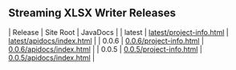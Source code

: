 ## Streaming XLSX Writer Releases

| Release | Site Root | JavaDocs |
| latest | [latest/project-info.html](https://Yaytay.github.io/vertx-management-endpoints/latest/project-info.html) | [latest/apidocs/index.html](https://Yaytay.github.io/vertx-management-endpoints/latest/apidocs/index.html) | 
| 0.0.6 | [0.0.6/project-info.html](https://Yaytay.github.io/vertx-management-endpoints/0.0.6/project-info.html) | [0.0.6/apidocs/index.html](https://Yaytay.github.io/vertx-management-endpoints/0.0.6/apidocs/index.html) | 
| 0.0.5 | [0.0.5/project-info.html](https://Yaytay.github.io/vertx-management-endpoints/0.0.5/project-info.html) | [0.0.5/apidocs/index.html](https://Yaytay.github.io/vertx-management-endpoints/0.0.5/apidocs/index.html) | 
